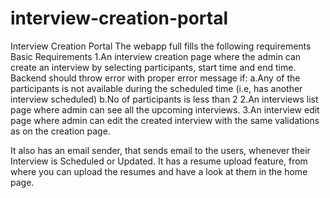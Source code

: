 # interview-creation-portal
Interview Creation Portal
The webapp full fills the following requirements
Basic Requirements
1.An interview creation page where the admin can create an interview by selecting participants, start time and end time. Backend should throw error with proper error message if: 
a.Any of the participants is not available during the scheduled time (i.e, has another interview scheduled)
b.No of participants is less than 2
2.An interviews list page where admin can see all the upcoming interviews.
3.An interview edit page where admin can edit the created interview with the same validations as on the creation page.


It also has an email sender, that sends email to the users, whenever their Interview is Scheduled or Updated.
It has a resume upload feature, from where you can upload the resumes and have a look at them in the home page.



